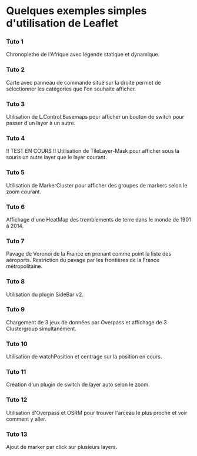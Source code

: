 # Quelques exemples simples d'utilisation de Leaflet

### Tuto 1
Chronoplethe de l'Afrique avec légende statique et dynamique.

### Tuto 2
Carte avec panneau de commande situé sur la droite permet de sélectionner les catégories que l'on souhaite afficher.

### Tuto 3
Utilisation de L.Control.Basemaps pour afficher un bouton de switch pour passer d'un layer à un autre.

### Tuto 4
!! TEST EN COURS !! Utilisation de TileLayer-Mask pour afficher sous la souris un autre layer que le layer courant.

### Tuto 5
Utilisation de MarkerCluster pour afficher des groupes de markers selon le zoom courant.

### Tuto 6
Affichage d'une HeatMap des tremblements de terre dans le monde de 1901 à 2014.

### Tuto 7
Pavage de Voronoï de la France en prenant comme point la liste des aéroports. Restriction du pavage par les frontières de la France métropolitaine.

### Tuto 8
Utilisation du plugin SideBar v2.

### Tuto 9
Chargement de 3 jeux de données par Overpass et affichage de 3 Clustergroup simultanément.

### Tuto 10
Utilisation de watchPosition et centrage sur la position en cours.

### Tuto 11
Création d'un plugin de switch de layer auto selon le zoom.

### Tuto 12
Utilisation d'Overpass et OSRM pour trouver l'arceau le plus proche et voir comment y aller.

### Tuto 13
Ajout de marker par click sur plusieurs layers.


<!-- please comment -->

